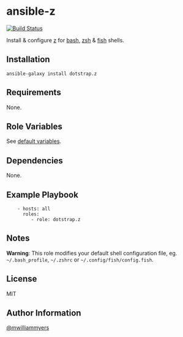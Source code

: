 ansible-z
=========
[![Build Status](https://travis-ci.org/dotstrap/ansible-z.svg?branch=master)](https://travis-ci.org/dotstrap/ansible-z)

Install & configure [z] for [bash], [zsh] & [fish] shells.

Installation
------------

```
ansible-galaxy install dotstrap.z
```

Requirements
------------

None.

Role Variables
--------------

See [default variables].

Dependencies
------------

None.

Example Playbook
----------------

```
    - hosts: all
      roles:
         - role: dotstrap.z
```

Notes
-----

__Warning__: This role modifies your default shell configuration file, eg.
`~/.bash_profile`, `~/.zshrc` or `~/.config/fish/config.fish`.

License
-------

MIT

Author Information
------------------

[@mwilliammyers]

[@mwilliammyers]: https://github.com/mwilliammyers
[aura]: https://github.com/aurapm/aura
[bash]: https://www.gnu.org/software/bash/manual/bashref.html
[default variables]: defaults/main.yml
[dotstrap]: https://github.com/mwilliammyers/dotstrap
[fasd]: https://github.com/clvv/fasd
[files]: files/
[fish]: http://fishshell.com/
[homebrew]: https://github.com/Homebrew/homebrew
[pure]: https://github.com/sindresorhus/pure
[variables]: vars/main.yml
[yaourt]: https://github.com/archlinuxfr/yaourt
[z]: https://github.com/rupa/z
[zsh]: http://zsh.sourceforge.net
